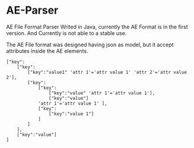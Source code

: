 # AE-Parser
AE File Format Parser Writed in Java, currently the AE Format is in the first version. And Currently is not able to a stable use.

The AE File format was designed having json as model, but it accept attributes inside the AE elements.
```
["key":
    ["key":
        ["key":"value1" 'attr 1'='attr value 1' 'attr 2'='attr value 2'],
        ["key":
            ["key":
                ["key":"value" 'attr 1'='attr value 1'],
                ["key":"value"]
            'attr 1'='attr value 1' ],
            ["key":
                ["key":"value 1"]
            ]
        ]
    ],
    ["key":"value"] 
]
```
